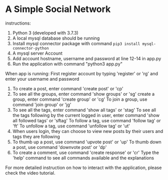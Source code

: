 # A Simple Social Network

instructions:
1. Python 3 (developed with 3.7.3)
2. A local mysql database should be running
3. Install mysql connector package with command `pip3 install mysql-connector-python`
4. A mysql server Account
5. Add account hostname, username and password at line 12-14 in app.py
6. Run the application with command "python3 app.py"

When app is running:
First register account by typing 'register' or 'rg' and enter your username and password
1.  To create a post, enter command 'create post' or 'cp'
2.  To see all the groups, enter command 'show groups' or 'sg'
    create a group, enter command 'create group' or 'cg'
    To join a group, use command 'join group' or 'jg'
3.  To see all the tags, enter command 'show all tags' or 'stag'
    To see all the tags following by the current logged in user, enter command 'show all followed tags' or 'sftag'
    To follow a tag, use command 'follow tag' or 'ft'
    To unfollow a tag, use command 'unfollow tag' or 'ut'
4.  When users login, they can choose to view new posts by their users and tags they are following
5.  To thumb up a post, use command 'upvote post' or 'up'
    To thumb down a post, use command 'downvote post' or 'dp'
6.  To create a comment, use command 'create response' or 'cr'
Type the 'help' command to see all commands available and the explanations


For more detailed instruction on how to interact with the application, please check the video tutorial.